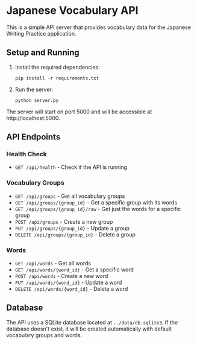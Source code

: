 # Japanese Vocabulary API

This is a simple API server that provides vocabulary data for the Japanese Writing Practice application.

## Setup and Running

1. Install the required dependencies:
   ```
   pip install -r requirements.txt
   ```

2. Run the server:
   ```
   python server.py
   ```

The server will start on port 5000 and will be accessible at http://localhost:5000.

## API Endpoints

### Health Check
- `GET /api/health` - Check if the API is running

### Vocabulary Groups
- `GET /api/groups` - Get all vocabulary groups
- `GET /api/groups/{group_id}` - Get a specific group with its words
- `GET /api/groups/{group_id}/raw` - Get just the words for a specific group
- `POST /api/groups` - Create a new group
- `PUT /api/groups/{group_id}` - Update a group
- `DELETE /api/groups/{group_id}` - Delete a group

### Words
- `GET /api/words` - Get all words
- `GET /api/words/{word_id}` - Get a specific word
- `POST /api/words` - Create a new word
- `PUT /api/words/{word_id}` - Update a word
- `DELETE /api/words/{word_id}` - Delete a word

## Database

The API uses a SQLite database located at `../data/db.sqlite3`. If the database doesn't exist, it will be created automatically with default vocabulary groups and words.